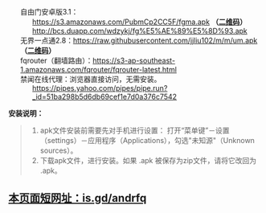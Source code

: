 <ul class="task-list">
<li>自由门安卓版3.1：

<ul class="task-list">
<li>
<a href="https://s3.amazonaws.com/PubmCp2CC5F/fgma.apk">https://s3.amazonaws.com/PubmCp2CC5F/fgma.apk</a> <strong>（<a href="https://camo.githubusercontent.com/51ccb53af2ccd6a429709aa7f6915b8720198fd1/687474703a2f2f646f6e6774616977616e672e636f6d2f6c6f632f696d616765732f71725f66676d612e706e67">二维码</a>）</strong>
</li>
<li><a href="http://bcs.duapp.com/wdzykj/fg%E5%AE%89%E5%8D%93.apk">http://bcs.duapp.com/wdzykj/fg%E5%AE%89%E5%8D%93.apk</a></li>
</ul>
</li>
<li>无界一点通2.8：<a href="https://raw.githubusercontent.com/jjliu102/m/m/um.apk">https://raw.githubusercontent.com/jjliu102/m/m/um.apk</a> <strong>（<a href="https://camo.githubusercontent.com/8acbf0ac9b56986677e892433b644d727e21ef60/687474703a2f2f6d2e77756a69656c69756c616e2e636f6d2f696d6167652f756d2e706e67">二维码</a>）</strong>
</li>
<li>fqrouter（翻墙路由）：<a href="https://s3-ap-southeast-1.amazonaws.com/fqrouter/fqrouter-latest.html">https://s3-ap-southeast-1.amazonaws.com/fqrouter/fqrouter-latest.html</a>
</li>
<li>禁闻在线代理：浏览器直接访问，无需安装。

<ul class="task-list">
<li><a href="https://pipes.yahoo.com/pipes/pipe.run?_id=51ba298b5d6db69cef1e7d0a376c7542">https://pipes.yahoo.com/pipes/pipe.run?_id=51ba298b5d6db69cef1e7d0a376c7542</a></li>
</ul>
</li>
</ul>

<p><strong>安装说明：</strong></p>

<blockquote>
<ol class="task-list">
<li>apk文件安装前需要先对手机进行设置： 打开“菜单键”－设置（settings）－应用程序（Applications），勾选"未知源"（Unknown sources）。</li>
<li>下载apk文件，进行安装。如果 .apk 被保存为zip文件，请将它改回为 .apk。</li>
</ol>
</blockquote>

<h2>
<a id="user-content-本页面短网址isgdandrfq" class="anchor" href="#%E6%9C%AC%E9%A1%B5%E9%9D%A2%E7%9F%AD%E7%BD%91%E5%9D%80isgdandrfq" aria-hidden="true"><span class="octicon octicon-link"></span></a><a href="http://is.gd/andrfq">本页面短网址：is.gd/andrfq</a>
</h2>